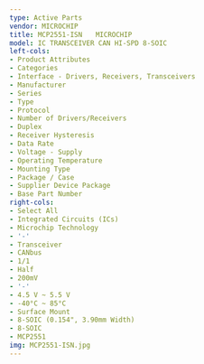 ```yaml
---
type: Active Parts
vendor: MICROCHIP
title: MCP2551-ISN　　MICROCHIP
model: IC TRANSCEIVER CAN HI-SPD 8-SOIC
left-cols:
- Product Attributes
- Categories
- Interface - Drivers, Receivers, Transceivers
- Manufacturer
- Series
- Type
- Protocol
- Number of Drivers/Receivers
- Duplex
- Receiver Hysteresis
- Data Rate
- Voltage - Supply
- Operating Temperature
- Mounting Type
- Package / Case
- Supplier Device Package
- Base Part Number
right-cols:
- Select All
- Integrated Circuits (ICs)
- Microchip Technology
- '-'
- Transceiver
- CANbus
- 1/1
- Half
- 200mV
- '-'
- 4.5 V ~ 5.5 V
- -40°C ~ 85°C
- Surface Mount
- 8-SOIC (0.154", 3.90mm Width)
- 8-SOIC
- MCP2551
img: MCP2551-ISN.jpg
---
```

